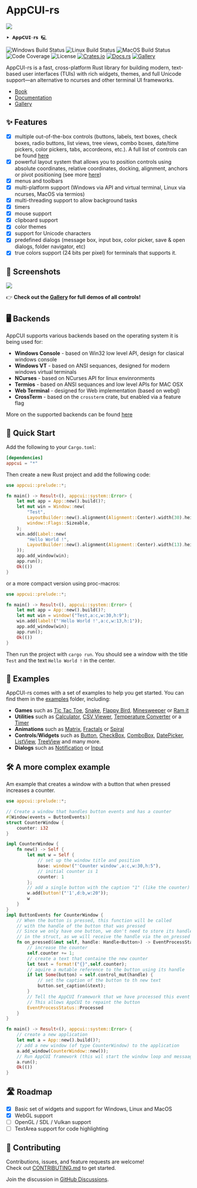 # AppCUI-rs

<img src="https://raw.githubusercontent.com/gdt050579/AppCUI-rs/main/docs/chapter-1/img/logo.png" align="center" />

```                                                              
⯈ 𝗔𝗽𝗽𝗖𝗨𝗜-𝗿𝘀 🖳
```

![Windows Build Status](https://github.com/gdt050579/AppCUI-rs/actions/workflows/windows.yml/badge.svg)
![Linux Build Status](https://github.com/gdt050579/AppCUI-rs/actions/workflows/linux.yml/badge.svg)
![MacOS Build Status](https://github.com/gdt050579/AppCUI-rs/actions/workflows/macos.yml/badge.svg)
![Code Coverage](https://gist.githubusercontent.com/gdt050579/f7d7e7d56b2725a3b33a265e8a9d8e9c/raw/coverage.svg)
![License](https://img.shields.io/github/license/gdt050579/AppCUI-rs)
[![Crates.io](https://img.shields.io/crates/v/appcui.svg)](https://crates.io/crates/appcui)
[![Docs.rs](https://docs.rs/appcui/badge.svg)](https://docs.rs/appcui)
[![Gallery](https://img.shields.io/badge/Gallery-See%20Examples-blue)](https://gdt050579.github.io/AppCUI-rs/gallery/screenshots.html)


AppCUI-rs is a fast, cross-platform Rust library for building modern, text-based user interfaces (TUIs) with rich widgets, themes, and full Unicode support—an alternative to ncurses and other terminal UI frameworks.
* [Book](https://gdt050579.github.io/AppCUI-rs/)
* [Documentation](https://docs.rs/appcui)
* [Gallery](https://gdt050579.github.io/AppCUI-rs/gallery/screenshots.html)


## ✨ Features
- [x] multiple out-of-the-box controls (buttons, labels, text boxes, check boxes, radio buttons, list views, tree views, combo boxes, date/time pickers, color pickers, tabs, accordeons, etc.). A full list of controls can be found [here](https://gdt050579.github.io/AppCUI-rs/chapter-3/stock_controls.html) 
- [x] powerful layout system that allows you to position controls using absolute coordinates, relative coordinates, docking, alignment, anchors or pivot positioning (see more [here](https://gdt050579.github.io/AppCUI-rs/chapter-3/layout.html)) 
- [x] menus and toolbars
- [x] multi-platform support (Windows via API and virtual terminal, Linux via ncurses, MacOS via termios)
- [x] multi-threading support to allow background tasks
- [x] timers
- [x] mouse support
- [x] clipboard support
- [x] color themes
- [x] support for Unicode characters
- [x] predefined dialogs (message box, input box, color picker, save & open dialogs, folder navigator, etc)
- [x] true colors support (24 bits per pixel) for terminals that supports it.

## 📸 Screenshots 

<img src="https://github.com/gdt050579/AppCUI-rs/raw/main/docs/chapter-1/img/appcui-rs-demo.gif" align="center" />

👉 **Check out the [Gallery](https://gdt050579.github.io/AppCUI-rs/gallery/screenshots.html) for full demos of all controls!**

## 🖥️ Backends

AppCUI supports various backends based on the operating system it is being used for:

* **Windows Console** - based on Win32 low level API, design for clasical windows console
* **Windows VT** - based on ANSI sequances, designed for modern windows virtual terminals
* **NCurses** - based on NCurses API for linux envinronments
* **Termios** - based on ANSI sequances and low level APIs for MAC OSX
* **Web Terminal** - designed for Web implementation (based on webgl)
* **CrossTerm** - based on the `crossterm` crate, but enabled via a feature flag

More on the supported backends can be found [here](https://gdt050579.github.io/AppCUI-rs/chapter-2/backends.html)


## 🚀 Quick Start

Add the following to your `Cargo.toml`:

```toml
[dependencies]
appcui = "*"
```

Then create a new Rust project and add the following code:

```rust
use appcui::prelude::*;

fn main() -> Result<(), appcui::system::Error> {
    let mut app = App::new().build()?;
    let mut win = Window::new(
        "Test",
        LayoutBuilder::new().alignment(Alignment::Center).width(30).height(9).build(),
        window::Flags::Sizeable,
    );
    win.add(Label::new(
        "Hello World !",
        LayoutBuilder::new().alignment(Alignment::Center).width(13).height(1).build(),
    ));
    app.add_window(win);
    app.run();
    Ok(())
}
```

or a more compact version using proc-macros:

```rs
use appcui::prelude::*;

fn main() -> Result<(), appcui::system::Error> {
    let mut app = App::new().build()?;
    let mut win = window!("Test,a:c,w:30,h:9");
    win.add(label!("'Hello World !',a:c,w:13,h:1"));
    app.add_window(win);
    app.run();
    Ok(())
}
```

Then run the project with `cargo run`. You should see a window with the title `Test` and the text `Hello World !` in the center.

## 🧪 Examples

AppCUI-rs comes with a set of examples to help you get started. You can find them in the [examples](examples) folder, including:
- **Games** such as [Tic Tac Toe](examples/tic-tac-toe/), [Snake](examples/snake/), [Flappy Bird](examples/flappy), [Minesweeper](examples/minesweeper/) or [Ram it](examples/ramit/)
- **Utilities** such as [Calculator](examples/calculator/), [CSV Viewer](examples/csv_viewer/), [Temperature Converter](examples/temperature_convertor/) or a [Timer](examples/timer/)
- **Animations** such as [Matrix](examples/matrix/), [Fractals](examples/fractals/) or [Spiral](examples/spiral/)
- **Controls**/**Widgets** such as [Button](examples/buttons/), [CheckBox](examples/checkboxes/), [ComboBox](examples/combobox/), [DatePicker](examples/datepicker/), [ListView](examples/listview/), [TreeView](examples/treeview/) and many more.
- **Dialogs** such as [Notification](examples/notification_dialogs/) or [Input](examples/input_dialog/)

## 🛠️ A more complex example

Am example that creates a window with a button that when pressed increases a counter.

```rust
use appcui::prelude::*;

// Create a window that handles button events and has a counter
#[Window(events = ButtonEvents)]
struct CounterWindow {
    counter: i32
}

impl CounterWindow {
    fn new() -> Self {
        let mut w = Self {
            // set up the window title and position
            base: window!("'Counter window',a:c,w:30,h:5"),
            // initial counter is 1
            counter: 1            
        };
        // add a single button with the caption "1" (like the counter)
        w.add(button!("'1',d:b,w:20"));
        w
    }
}
impl ButtonEvents for CounterWindow {
    // When the button is pressed, this function will be called
    // with the handle of the button that was pressed
    // Since we only have one button, we don't need to store its handle 
    // in the struct, as we will receive the handle via the on_pressed method
    fn on_pressed(&mut self, handle: Handle<Button>) -> EventProcessStatus {
        // increase the counter
        self.counter += 1;
        // create a text that containe the new counter
        let text = format!("{}",self.counter);
        // aquire a mutable reference to the button using its handle
        if let Some(button) = self.control_mut(handle) {
            // set the caption of the button to th new text
            button.set_caption(&text);
        }
        // Tell the AppCUI framework that we have processed this event
        // This allows AppCUI to repaint the button
        EventProcessStatus::Processed
    }
}

fn main() -> Result<(), appcui::system::Error> {
    // create a new application
    let mut a = App::new().build()?;
    // add a new window (of type CounterWindow) to the application
    a.add_window(CounterWindow::new());
    // Run AppCUI framework (this wil start the window loop and messaage passing)
    a.run();
    Ok(())
}
```

## 🛣️ Roadmap

- [x] Basic set of widgets and support for Windows, Linux and MacOS
- [x] WebGL support
- [ ] OpenGL / SDL / Vulkan support
- [ ] TextArea support for code highlighting

## 🤝 Contributing

Contributions, issues, and feature requests are welcome!  
Check out [CONTRIBUTING.md](CONTRIBUTING.md) to get started.

Join the discussion in [GitHub Discussions](https://github.com/gdt050579/AppCUI-rs/discussions).
